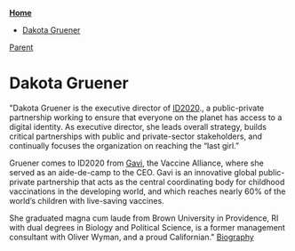 <!-- START doctoc generated TOC please keep comment here to allow auto update -->
<!-- DON'T EDIT THIS SECTION, INSTEAD RE-RUN doctoc TO UPDATE -->
**[Home](#pages/blog/cv19/index)**

- [Dakota Gruener](#dakota-gruener)

<!-- END doctoc generated TOC please keep comment here to allow auto update -->

[Parent](#pages/blog/cv19/people/index)

# Dakota Gruener

"Dakota Gruener is the executive director of 
[ID2020](#pages/blog/cv19/id2020)., a public-private partnership working to 
ensure that everyone on the planet has access to a digital identity. As 
executive director, she leads overall strategy, builds critical partnerships 
with public and private-sector stakeholders, and continually focuses the 
organization on reaching the “last girl.”

Gruener comes to ID2020 from [Gavi](#pages/blog/cv19/gavi), the Vaccine 
Alliance, where she served as an aide-de-camp to the CEO. Gavi is an innovative 
global public-private partnership that acts as the central coordinating body 
for childhood vaccinations in the developing world, and which reaches nearly 
60% of the world’s children with live-saving vaccines.

She graduated magna cum laude from Brown University in Providence, RI with 
dual degrees in Biology and Political Science, is a former management 
consultant with Oliver Wyman, and a proud Californian."
[Biography](https://www.allamericanspeakers.com/speakers/435721/Dakota-Gruener)


